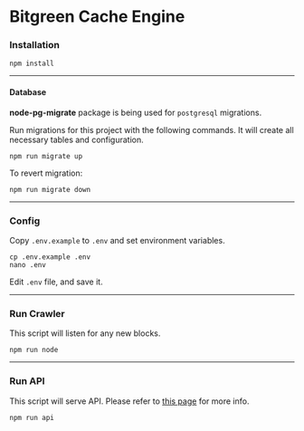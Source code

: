 # Bitgreen Cache Engine

### Installation
```
npm install
```

---

#### Database
**node-pg-migrate** package is being used for `postgresql` migrations.

Run migrations for this project with the following commands. It will create all necessary tables and configuration.
```
npm run migrate up
```
To revert migration:
```
npm run migrate down
```

---

### Config
Copy `.env.example` to `.env` and set environment variables.
```
cp .env.example .env
nano .env
```
Edit `.env` file, and save it.

---

### Run Crawler
This script will listen for any new blocks.
```
npm run node
```

---

### Run API
This script will serve API. Please refer to [this page](docs/api.md) for more info.
```
npm run api
```